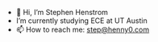 - 👋 Hi, I’m Stephen Henstrom
- I’m currently studying ECE at UT Austin
- 📫 How to reach me: step@henny0.com

<!---
stevehenny/stevehenny is a ✨ special ✨ repository because its `README.md` (this file) appears on your GitHub profile.
You can click the Preview link to take a look at your changes.
--->

